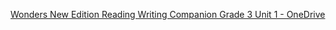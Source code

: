 [Wonders New Edition Reading Writing Companion Grade 3 Unit 1 - OneDrive](https://mheducation-my.sharepoint.com/personal/elle_schooling_mheducation_com/_layouts/15/onedrive.aspx?ga=1&id=%2Fpersonal%2Felle%5Fschooling%5Fmheducation%5Fcom%2FDocuments%2FProducts%2FWonders%20%28Korea%29%2FWonders%202022%2FWonders%20New%20Edition%20Reading%20Writing%20Companion%20Grade%203%20Unit%201)